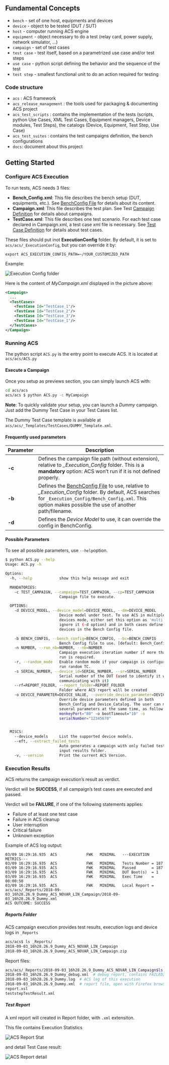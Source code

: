 ## Fundamental Concepts
* `bench` - set of one host, equipments and devices
* `device` - object to be tested (DUT / SUT)
* `host` - computer running ACS engine
* `equipment` - object necessary to do a test (relay card, power supply, network simulator, ...)
* `campaign` - set of test cases
* `test case` - test itself, based on a parametrized use case and/or test steps
* `use case` - python script defining the behavior and the sequence of the test
* `test step` - smallest functional unit to do an action required for testing

### Code structure
* `acs` : ACS framework
* `acs_release_management` : the tools used for packaging & documenting ACS project
* `acs_test_scripts` : contains the implementation of the tests (scripts, python Use Cases, XML Test Cases, Equipment managers, Device modules, Test Steps), the catalogs (Device, Equipment, Test Step, Use Case)
* `acs_test_suites` : contains the test campaigns definition, the bench configurations
* `docs`: document about this project

## Getting Started


### Configure ACS Execution

To run tests, ACS needs 3 files:

* **Bench_Config.xml**: This file describes the bench setup (DUT, equipments, etc.). See [BenchConfig File](Bench.md) for details about its content.
* **Campaign.xml**: This file describes the test plan. See Test [Campaign Definition](Campaign.md) for details about campaigns.
* **TestCase.xml**: This file describes one test scenario. For each test case declared in Campaign.xml, a test case xml file is necessary. See [Test Case Definition](TestCase.md) for details about test cases.

These files should put inot **ExecutionConfig** folder. By default, it is set to `acs/acs/_ExecutionConfig`, but you can override it by:
```
export ACS_EXECUTION_CONFIG_PATH=~/YOUR_CUSTOMIZED_PATH
```

Example:

![Execution Config folder](img/execution_config_folder.png)

Here is the content of *MyCampaign.xml* displayed in the picture above:

```xml
<Campaign>
  ...
  <TestCases>
    <TestCase Id="TestCase_1"/>
    <TestCase Id="TestCase_2"/>
    <TestCase Id="TestCase_3"/>
    <TestCase Id="TestCase_1"/>
  </TestCases>
</Campaign>
```

### Running ACS
The python script `ACS.py` is the entry point to execute ACS. It is located at `acs/acs/ACS.py`

#### Execute a Campaign
Once you setup as previews section, you can simply launch ACS with:
```bash
cd acs/acs
acs/acs $ python ACS.py -c MyCampaign
```

**Note**:
To quickly validate your setup, you can launch a *Dummy* campaign. Just add the Dummy Test Case in your Test Cases list.

The Dummy Test Case template is available at `acs/acs/_Templates/TestCases/DUMMY_Template.xml`.


#### Frequently used parameters
Parameter|Description
-------|---------
**-c** | Defines the campaign file path (without extension), relative to *_Execution_Config* folder. This is a **mandatory** option: ACS won’t run if it is not defined properly.
**-b** | Defines the [BenchConfig File](Bench.md) to use, relative to *_Execution_Config* folder. By default, ACS searches for `_Execution_Config/Bench_Config.xml`. This option makes possible the use of another path/filename.
**-d** | Defines the *Device Model* to use, it can override the config in BenchConfig.

#### Possible Parameters
To see all possible parameters, use `--help`option.

```bash
$ python ACS.py --help
Usage: ACS.py -h

Options:
  -h, --help            show this help message and exit

  MANDATORIES:
    -c TEST_CAMPAIGN, --campaign=TEST_CAMPAIGN, --cp=TEST_CAMPAIGN
                        Campaign file to execute.

  OPTIONS:
    -d DEVICE_MODEL, --device_model=DEVICE_MODEL, --dm=DEVICE_MODEL
                        Device model under test. To use ACS in multiple
                        devices mode, either set this option as 'multi' or
                        ignore it (-d option) and in both cases define your
                        devices in the Bench Config file.

    -b BENCH_CONFIG, --bench_config=BENCH_CONFIG, --bc=BENCH_CONFIG
                        Bench Config file to use. [default: Bench_Config].
    -n NUMBER, --run_nb=NUMBER, --nb=NUMBER
                        Campaign execution iteration number if more than one
                        run is required.
    -r, --random_mode   Enable random mode if your campaign is configured to
                        run random TC.
    -s SERIAL_NUMBER, --device_id=SERIAL_NUMBER, --sr=SERIAL_NUMBER
                        Serial number of the DUT (used to identify it when
                        communicating with it)
    --rf=REPORT_FOLDER, --report_folder=REPORT_FOLDER
                        Folder where ACS report will be created
    -o DEVICE_PARAMETER=DEVICE_VALUE, --override_device_parameter=DEVICE_PARAMETER=DEVICE_VALUE, --op=DEVICE_PARAMETER=DEVICE_VALUE
                        Override device parameters defined in both
                        Bench_Config and Device_Catalog. The user can modify
                        several parameters at the same time, as follow : -o
                        monkeyPort="80" -o bootTimeout="10" -o
                        serialNumber="12345678"


  MISCS:
    --device_models     List the supported device models.
    --eft, --extract_failed_tests
                        Auto generates a campaign with only failed tests from
                        input results folder.
    -v, --version       Print the current ACS Version.

```

### Execution Results
ACS returns the campaign execution’s result as verdict.

Verdict will be **SUCCESS**, if all campaign’s test cases are executed and passed.

Verdict will be **FAILURE**, if one of the following statements applies:

* Failure of at least one test case
* Failure in ACS cleanup
* User interruption
* Critical failure
* Unknown exception

Example of ACS log output:
```
03/09 16:29:16.935	ACS             FWK	  MINIMAL	---EXECUTION METRICS---
03/09 16:29:16.935	ACS             FWK	  MINIMAL	Tests Number = 187
03/09 16:29:16.935	ACS             FWK	  MINIMAL	Passed       = 187
03/09 16:29:16.935	ACS             FWK	  MINIMAL	DUT Boot(s)  = 1
03/09 16:29:16.935	ACS             FWK	  MINIMAL	Exec Time    = 00:00:50
03/09 16:29:16.935	ACS             FWK	  MINIMAL	Local Report = acs/acs/_Reports/2018-09-03_16h28.26.9_Dummy_ACS_NOVAR_LIN_Campaign/2018-09-03_16h28.26.9_Dummy.xml
ACS OUTCOME: SUCCESS
```

##### Reports Folder
ACS campaign execution provides test results, execution logs and device logs in `_Reports`
```bash
acs/acs$ ls _Reports/ 
2018-09-03_16h28.26.9_Dummy_ACS_NOVAR_LIN_Campaign
2018-09-03_16h28.26.9_Dummy_ACS_NOVAR_LIN_Campaign.zip
```

Report files:
```bash
acs/acs/_Reports/2018-09-03_16h28.26.9_Dummy_ACS_NOVAR_LIN_Campaign$ls -1
2018-09-03_16h28.26.9_Dummy_debug.xml  # debug report, contains FAILED/BLOCKED test cases
2018-09-03_16h28.26.9_Dummy.log  # ACS log of this execution
2018-09-03_16h28.26.9_Dummy.xml  # report file, open with Firefox browser
report.xsl
teststepTestResult.xml
```

##### Test Report
A xml report will created in Report folder, with `.xml` extensiton.

This file contains Execution Statistics

![ACS Report Stat](img/acs_report_stat.png)

and detail Test Case result:

![ACS Report detail](img/acs_report_detail.png)
